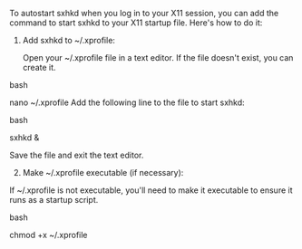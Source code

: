 To autostart sxhkd when you log in to your X11 session, you can add the command to start sxhkd to your X11 startup file. Here's how to do it:
1. Add sxhkd to ~/.xprofile:

    Open your ~/.xprofile file in a text editor. If the file doesn't exist, you can create it.

bash

nano ~/.xprofile
Add the following line to the file to start sxhkd:

bash

sxhkd &

Save the file and exit the text editor.

2. Make ~/.xprofile executable (if necessary):

If ~/.xprofile is not executable, you'll need to make it executable to ensure it runs as a startup script.

bash

chmod +x ~/.xprofile

